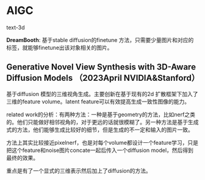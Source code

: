 # AIGC

text-3d

**DreamBooth**: 基于stable diffusion的finetune 方法，只需要少量图片和对应的标签，就能够finetune出该对象相关的图片。





## Generative Novel View Synthesis with 3D-Aware Diffusion Models （2023April NVIDIA&Stanford）

基于diffusion 模型的三维视角生成。主要创新在基于现有的2d 扩散框架下加入了三维的feature volume。latent feature可以有效提高生成一致性图像的能力。



related work的分析：有两种方法：一种是基于geometry的方法，比如nerf之类的。他们只能做好相邻视角的，对于更远的话就很模糊了。另一种方法是基于生成式的方法，他们能够生成比较好的细节，但是生成的不一定和输入的图片一致。

方法上其实比较接近pixelnerf，也是对每个volume都设计一个feature学习，只是把这个feature和noise图片concate一起后传入一个diffusion model，然后得到最终的效果。

重点是有了一个显式的三维表示然后加上了diffusion的方法。
